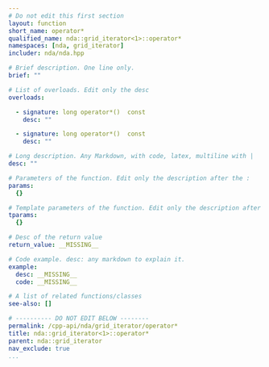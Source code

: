 ```yaml
---
# Do not edit this first section
layout: function
short_name: operator*
qualified_name: nda::grid_iterator<1>::operator*
namespaces: [nda, grid_iterator]
includer: nda/nda.hpp

# Brief description. One line only.
brief: ""

# List of overloads. Edit only the desc
overloads:

  - signature: long operator*()  const
    desc: ""

  - signature: long operator*()  const
    desc: ""

# Long description. Any Markdown, with code, latex, multiline with |
desc: ""

# Parameters of the function. Edit only the description after the :
params:
  {}

# Template parameters of the function. Edit only the description after the :
tparams:
  {}

# Desc of the return value
return_value: __MISSING__

# Code example. desc: any markdown to explain it.
example:
  desc: __MISSING__
  code: __MISSING__

# A list of related functions/classes
see-also: []

# ---------- DO NOT EDIT BELOW --------
permalink: /cpp-api/nda/grid_iterator/operator*
title: nda::grid_iterator<1>::operator*
parent: nda::grid_iterator
nav_exclude: true
...
```


